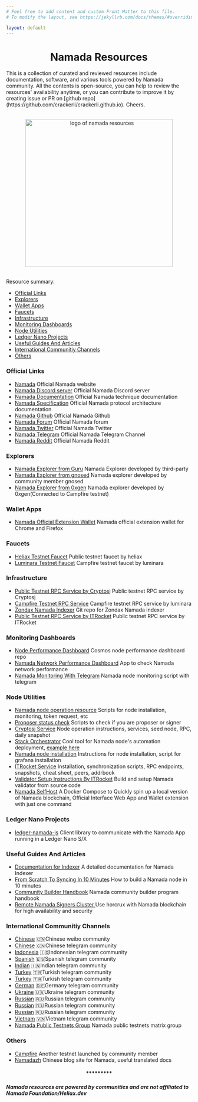 ```yaml
---
# Feel free to add content and custom Front Matter to this file.
# To modify the layout, see https://jekyllrb.com/docs/themes/#overriding-theme-defaults

layout: default
---
```


<h1 id="namada-resources-powered-by-community-builder"><center>Namada Resources</center></h1>

<p>This is a collection of curated and reviewed resources include documentation, software, and various tools powered by Namada community. All the contents is open-source, you can help to review the resources' availability anytime, or you can contribute to improve it by creating issue or PR on [github repo](https://github.com/crackerli/crackerli.github.io). Cheers.</p>


<p align="center">
  <br>
  <img width="400" src="https://namada.net/assets/opengraph.jpg" alt="logo of namada resources">
  <br>
  <br>
</p>

<p>Resource summary:</p>
<ul>
<li><a href="#namada-official-links">Official Links</a></li>
<li><a href="#explorers">Explorers</a></li>
<li><a href="#wallet-apps">Wallet Apps</a></li>
<li><a href="#faucets">Faucets</a></li>
<li><a href="#infrastructure">Infrastructure</a></li>
<li><a href="#monitoring-dashboards">Monitoring Dashboards</a></li>
<li><a href="#node-utilities">Node Utilities</a></li>
<li><a href="#ledger-projects">Ledger Nano Projects</a></li>
<li><a href="#useful-guides-and-articles">Useful Guides And Articles</a></li>
<li><a href="#international-community-channels">International Communitiy Channels</a></li>
<li><a href="#other-community-resource">Others</a></li>
</ul>

<h3 id="namada-official-links">Official Links</h3>
<ul>
<li><a href="https://namada.net/">Namada</a> Official Namada website</li>
<li><a href="https://discord.com/invite/namada">Namada Discord server</a> Official Namada Discord server</li>
<li><a href="https://docs.namada.net/">Namada Documentation</a> Official Namada technique documentation</li>
<li><a href="https://specs.namada.net/">Namada Specification</a> Official Namada protocol architecture documentation</li>
<li><a href="https://github.com/anoma/namada">Namada Github</a> Official Namada Github</li>
<li><a href="https://forum.namada.net/">Namada Forum</a> Official Namada forum</li>
<li><a href="https://twitter.com/namada">Namada Twitter</a> Official Namada Twitter</li>
<li><a href="https://t.me/namadaprotocol">Namada Telegram</a> Official Namada Telegram Channel</li>
<li><a href="https://www.reddit.com/r/Namada/">Namada Reddit</a> Official Namada Reddit</li>
</ul>

<h3 id="explorers">Explorers</h3>
<ul>
<li><a href="https://namada.explorers.guru/">Namada Explorer from Guru</a> Namada Explorer developed by third-party</li>
<li><a href="https://namadaexplorer.com/">Namada Explorer from gnosed</a> Namada explorer developed by community member gnosed</li>
<li><a href="https://namada-explorer.0xgen.online/">Namada Explorer from 0xgen</a> Namada explorer developed by 0xgen(Connected to Campfire testnet)</li>
</ul>

<h3 id="wallet-apps">Wallet Apps</h3>
<ul>
<li><a href="https://namada.net/extension">Namada Official Extension Wallet</a> Namada official extension wallet for Chrome and Firefox</li>
</ul>

<h3 id="faucets">Faucets</h3>
<ul>
<li><a href="https://faucet.heliax.click/">Heliax Testnet Faucet</a> Public testnet faucet by heliax</li>
<li><a href="https://validatornet.luminara.icu/">Luminara Testnet Faucet</a> Campfire testnet faucet by luminara</li>
</ul>

<h3 id="infrastructure">Infrastructure</h3>
<ul>
<li><a href="https://namadarpc1.cryptosj.net/">Public Testnet RPC Service by Cryptosj</a> Public testnet RPC service by Cryptosj</li>
<li><a href="https://rpc.luminara.icu/">Campfire Testnet RPC Service</a> Campfire testnet RPC service by luminara</li>
<li><a href="https://github.com/zondax/namadexer">Zondax Namada Indexer</a> Git repo for Zondax Namada indexer</li>
<li><a href="https://namada-testnet-rpc.itrocket.net/">Public Testnet RPC Service by ITRocket</a> Public testnet RPC service by ITRocket</li>
</ul>

<h3 id="monitoring-dashboards">Monitoring Dashboards</h3>
<ul>
<li><a href="https://github.com/kj89/cosmos_node_monitoring">Node Performance Dashboard</a> Cosmos node performance dashboard repo</li>
<li><a href="https://node75.org/mon/d/namada-testnet/namada-testnet-dashboard?orgId=1&refresh=15m">Namada Network Performance Dashboard</a> App to check Namada network performance</li>
<li><a href="https://github.com/itrocket-team/testnet_guides/tree/main/namada/monitoring">Namada Monitoring With Telegram</a> Namada node monitoring script with telegram</li>
</ul>

<h3 id="node-utilities">Node Utilities</h3>
<ul>
<li><a href="https://github.com/nodersteam/noderslabs/tree/main/NAMADA">Namada node operation resource</a> Scripts for node installation, monitoring, token request, etc</li>
<li><a href="https://github.com/encipher88/namada">Proposer status check</a> Scripts to check if you are proposer or signer</li>
<li><a href="https://cryptosj.net/namadaservice.html">Cryptosj Service</a> Node operation instructions, services, seed node, RPC, daily snapshot</li>
<li><a href="https://github.com/vknowable/stack-orchestrator">Stack Orchestrator</a> Cool tool for Namada node's automation deployment, <a href="https://www.notion.so/From-scratch-to-syncing-in-10-minutes-c0a56b34cdec447fbe2a5cd8f559f0bb">example here</a></li>
<li><a href="https://github.com/systemd-run/manuals/tree/main/namada">Namada node installation</a> Instructions for node installation, script for grafana installation</li>
<li><a href="https://itrocket.net/services/testnet/namada/">ITRocket Service</a> Installation, synchronization scripts, RPC endpoints, snapshots, cheat sheet, peers, addrbook</li>
<li><a href="https://github.com/itrocket-team/testnet_guides/tree/main/namada">Validator Setup Instructions By ITRocket</a> Build and setup Namada validator from source code</li>
<li><a href="https://github.com/0x4r45h/namada-selfhost">Namada SelfHost</a> A Docker Compose to Quickly spin up a local version of Namada blockchain, Official Interface Web App and Wallet extension with just one command</li>  
</ul>

<h3 id="ledger-projects">Ledger Nano Projects</h3>
<ul>
<li><a href="https://socket.dev/npm/package/@zondax/ledger-namada">ledger-namada-js</a> Client library to communicate with the Namada App running in a Ledger Nano S/X
</li>
</ul>

<h3 id="useful-guides-and-articles">Useful Guides And Articles</h3>
<ul>
<li><a href="https://github.com/Zondax/namadexer/tree/main/docs">Documentation for Indexer</a> A detailed documentation for Namada Indexer</li>
<li><a href="https://www.notion.so/From-scratch-to-syncing-in-10-minutes-c0a56b34cdec447fbe2a5cd8f559f0bb">From Scratch To Syncing In 10 Minutes</a> How to build a Namada node in 10 minutes</li>
<li><a href="https://namada.net/community/docs/community-builder-handbook">Community Builder Handbook</a> Namada community builder program handbook</li>
<li><a href="https://hackmd.io/@mLfyGjG0Qga6LNmJro90zQ/SJSXMg6Sa">Remote Namada Signers Cluster </a> Use horcrux with Namada blockchain for high availability and security</li>
</ul>

<h3 id="international-community-channels">International Communitiy Channels</h3>
<ul>
<li><a href="https://m.weibo.cn/profile/2218787961">Chinese</a> 🇨🇳Chinese weibo community</li>
<li><a href="https://t.me/Namada_china">Chinese</a> 🇨🇳Chinese telegram community</li>
<li><a href="https://t.me/namada_id">Indonesia</a>  🇮🇩Indonesian telegram community</li>
<li><a href="https://t.me/namada_es">Spanish</a> 🇪🇸Spanish telegram community</li>
<li><a href="https://t.me/NamadaIndia">Indian</a> 🇮🇳Indian telegram community</li>
<li><a href="https://t.me/namadaturkey">Turkey</a> 🇹🇷Turkish telegram community</li>
<li><a href="https://t.me/NamadaTR">Turkey</a> 🇹🇷Turkish telegram community</li>
<li><a href="https://t.me/namada_german">German</a> 🇩🇪Germany telegram community</li>
<li><a href="https://t.me/Namada_Ukraine">Ukraine</a> 🇺🇦Ukraine telegram community</li>
<li><a href="https://t.me/Namada_CIS">Russian</a> 🇷🇺Russian telegram community</li>
<li><a href="https://t.me/namadaru">Russian</a> 🇷🇺Russian telegram community</li>
<li><a href="https://t.me/namada_rus/">Russian</a> 🇷🇺Russian telegram community</li>
<li><a href="https://t.me/namadavietnam">Vietnam</a> 🇻🇳Vietnam telegram community</li>
<li><a href="https://matrix.to/#/#namada-public-testnets:matrix.org">Namada Public Testnets Group</a> Namada public testnets matrix group</li>
</ul>

<h3 id="other-community-resource">Others</h3>
<ul>
<li><a href="https://www.notion.so/Campfire-testnet-5e4c1df53ab64b818a55bfcf36ccc550?pvs=4">Campfire</a> Another testnet launched by community member</li>
<li><a href="https://www.namadazh.com/">Namadazh</a> Chinese blog site for Namada, useful translated docs</li>
</ul>

<h4><center>
*********
</center></h4>

<h5 id="namada-resources-are-powered-by-community">Namada resources are powered by communities and are not affiliated to Namada Foundation/Heliax.dev
</h5>
